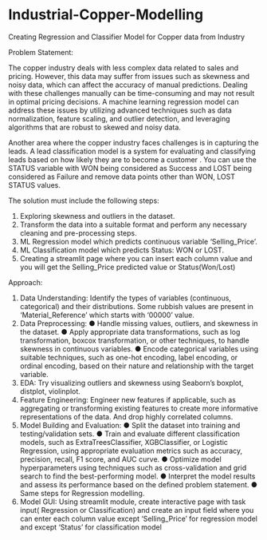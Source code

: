 # Industrial-Copper-Modelling

Creating Regression and Classifier Model for Copper data from Industry


Problem Statement:

The copper industry deals with less complex data related to sales and pricing.
However, this data may suffer from issues such as skewness and noisy data, which
can affect the accuracy of manual predictions. Dealing with these challenges manually
can be time-consuming and may not result in optimal pricing decisions. A machine
learning regression model can address these issues by utilizing advanced techniques
such as data normalization, feature scaling, and outlier detection, and leveraging
algorithms that are robust to skewed and noisy data.


Another area where the copper industry faces challenges is in capturing the leads. A
lead classification model is a system for evaluating and classifying leads based on
how likely they are to become a customer . You can use the STATUS variable with
WON being considered as Success and LOST being considered as Failure and
remove data points other than WON, LOST STATUS values.


The solution must include the following steps:

1) Exploring skewness and outliers in the dataset.
2) Transform the data into a suitable format and perform any necessary cleaning
and pre-processing steps.
3) ML Regression model which predicts continuous variable ‘Selling_Price’.
4) ML Classification model which predicts Status: WON or LOST.
5) Creating a streamlit page where you can insert each column value and you will
get the Selling_Price predicted value or Status(Won/Lost)

Approach:

1) Data Understanding: Identify the types of variables (continuous, categorical)
and their distributions. Some rubbish values are present in ‘Material_Reference’
which starts with ‘00000’ value.
2) Data Preprocessing:
● Handle missing values, outliers, and skewness in the dataset.
● Apply appropriate data transformations, such as log transformation,
boxcox transformation, or other techniques, to handle skewness in
continuous variables.
● Encode categorical variables using suitable techniques, such as one-hot
encoding, label encoding, or ordinal encoding, based on their nature and
relationship with the target variable.
3) EDA: Try visualizing outliers and skewness using Seaborn’s boxplot, distplot,
violinplot.
4) Feature Engineering: Engineer new features if applicable, such as aggregating
or transforming existing features to create more informative representations of
the data. And drop highly correlated columns.
5) Model Building and Evaluation:
● Split the dataset into training and testing/validation sets.
● Train and evaluate different classification models, such as
ExtraTreesClassifier, XGBClassifier, or Logistic Regression, using
appropriate evaluation metrics such as accuracy, precision, recall, F1
score, and AUC curve.
● Optimize model hyperparameters using techniques such as
cross-validation and grid search to find the best-performing model.
● Interpret the model results and assess its performance based on the
defined problem statement.
● Same steps for Regression modelling.
6) Model GUI: Using streamlit module, create interactive page with task input(
Regression or Classification) and create an input field where you can enter
each column value except ‘Selling_Price’ for regression model and except
‘Status’ for classification model

